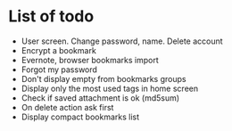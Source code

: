 # List of todo

- User screen. Change password, name. Delete account
- Encrypt a bookmark
- Evernote, browser bookmarks import
- Forgot my password
- Don't display empty from bookmarks groups
- Display only the most used tags in home screen
- Check if saved attachment is ok (md5sum)
- On delete action ask first
- Display compact bookmarks list